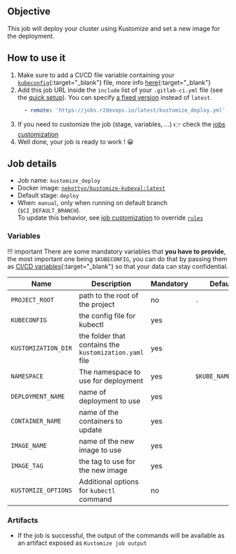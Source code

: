 ## Objective

This job will deploy your cluster using Kustomize and set a new image for the deployment.

## How to use it

1. Make sure to add a CI/CD file variable containing your [`kubeconfig`](https://kubernetes.io/docs/concepts/configuration/organize-cluster-access-kubeconfig/){:target="_blank"} file, more info [here](https://docs.gitlab.com/ee/ci/variables/#cicd-variable-types){:target="_blank"}
1. Add this job URL inside the `include` list of your `.gitlab-ci.yml` file (see the [quick setup](/use-the-hub/#quick-setup)). You can specify [a fixed version](#changelog) instead of `latest`.
    ```yaml
      - remote: 'https://jobs.r2devops.io/latest/kustomize_deploy.yml'
    ```
1. If you need to customize the job (stage, variables, ...) 👉 check the [jobs
   customization](/use-the-hub/#jobs-customization)
1. Well done, your job is ready to work ! 😀

## Job details

* Job name: `kustomize_deploy`
* Docker image:
[`nekottyo/kustomize-kubeval:latest`](https://hub.docker.com/r/nekottyo/kustomize-kubeval)
* Default stage: `deploy`
* When: `manual`, only when running on default branch (`$CI_DEFAULT_BRANCH`).  
  To update this behavior, see [job customization](https://r2devops.io/use-the-hub/#global) to override [`rules`](https://docs.gitlab.com/ee/ci/yaml/#rulesif)

### Variables

!!! important
    There are some mandatory variables that **you have to provide**, the most important one being `$KUBECONFIG`, you can do that by passing them as [CI/CD variables](https://docs.gitlab.com/ee/ci/variables/#cicd-variable-types){:target="_blank"} so that your data can stay confidential.

| Name | Description | Mandatory | Default |
| ---- | ----------- | --------- | ------- |
| `PROJECT_ROOT` | path to the root of the project | no | `.`
| `KUBECONFIG` | the config file for kubectl | yes | ` `
| `KUSTOMIZATION_DIR` | the folder that contains the `kustomization.yaml` file | yes | ` `
| `NAMESPACE` | The namespace to use for deployment | yes | `$KUBE_NAMESPACE`
| `DEPLOYMENT_NAME` | name of deployment to use | yes | ` `
| `CONTAINER_NAME` | name of the containers to update | yes | ` `
| `IMAGE_NAME` | name of the new image to use | yes | ` `
| `IMAGE_TAG` | the tag to use for the new image | yes | ` `
| `KUSTOMIZE_OPTIONS` | Additional options for `kubectl` command | no | ` `

### Artifacts

* If the job is successful, the output of the commands will be available as an artifact exposed as `Kustomize job output`
